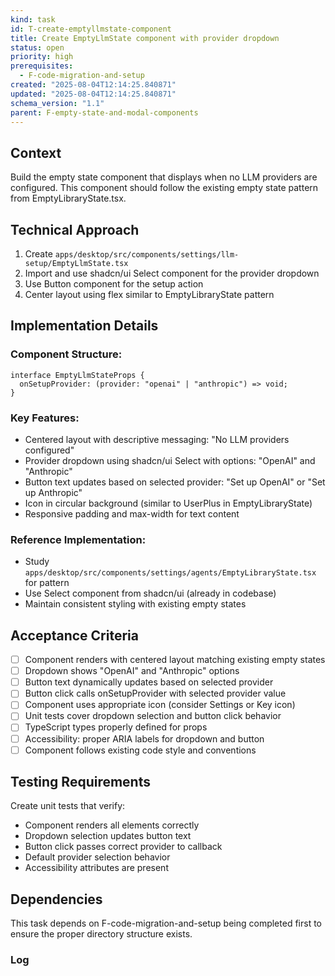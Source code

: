 ```yaml
---
kind: task
id: T-create-emptyllmstate-component
title: Create EmptyLlmState component with provider dropdown
status: open
priority: high
prerequisites:
  - F-code-migration-and-setup
created: "2025-08-04T12:14:25.840871"
updated: "2025-08-04T12:14:25.840871"
schema_version: "1.1"
parent: F-empty-state-and-modal-components
---
```


## Context

Build the empty state component that displays when no LLM providers are configured. This component should follow the existing empty state pattern from EmptyLibraryState.tsx.

## Technical Approach

1. Create `apps/desktop/src/components/settings/llm-setup/EmptyLlmState.tsx`
2. Import and use shadcn/ui Select component for the provider dropdown
3. Use Button component for the setup action
4. Center layout using flex similar to EmptyLibraryState pattern

## Implementation Details

### Component Structure:

```tsx
interface EmptyLlmStateProps {
  onSetupProvider: (provider: "openai" | "anthropic") => void;
}
```

### Key Features:

- Centered layout with descriptive messaging: "No LLM providers configured"
- Provider dropdown using shadcn/ui Select with options: "OpenAI" and "Anthropic"
- Button text updates based on selected provider: "Set up OpenAI" or "Set up Anthropic"
- Icon in circular background (similar to UserPlus in EmptyLibraryState)
- Responsive padding and max-width for text content

### Reference Implementation:

- Study `apps/desktop/src/components/settings/agents/EmptyLibraryState.tsx` for pattern
- Use Select component from shadcn/ui (already in codebase)
- Maintain consistent styling with existing empty states

## Acceptance Criteria

- [ ] Component renders with centered layout matching existing empty states
- [ ] Dropdown shows "OpenAI" and "Anthropic" options
- [ ] Button text dynamically updates based on selected provider
- [ ] Button click calls onSetupProvider with selected provider value
- [ ] Component uses appropriate icon (consider Settings or Key icon)
- [ ] Unit tests cover dropdown selection and button click behavior
- [ ] TypeScript types properly defined for props
- [ ] Accessibility: proper ARIA labels for dropdown and button
- [ ] Component follows existing code style and conventions

## Testing Requirements

Create unit tests that verify:

- Component renders all elements correctly
- Dropdown selection updates button text
- Button click passes correct provider to callback
- Default provider selection behavior
- Accessibility attributes are present

## Dependencies

This task depends on F-code-migration-and-setup being completed first to ensure the proper directory structure exists.

### Log

